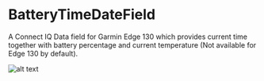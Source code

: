 # BatteryTimeDateField

A Connect IQ Data field for Garmin Edge 130 which provides current time together with battery percentage and current temperature (Not available for Edge 130 by default).

![alt text](https://github.com/jtomasek/BatteryTimeDateField/master/BatteryTimeDateField.png "Screenshot")